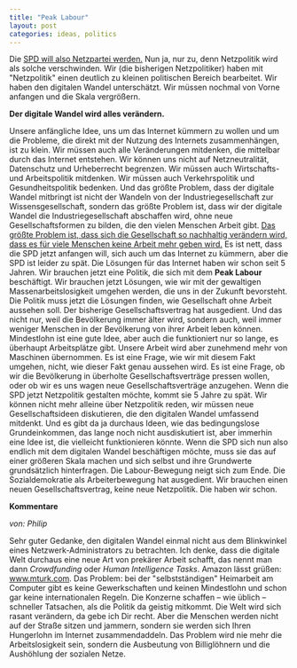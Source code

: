 ```yaml
---
title: "Peak Labour"
layout: post
categories: ideas, politics
---
```

Die <a href="http://www.spiegel.de/politik/deutschland/spd-will-zur-obersten-digital-partei-werden-a-950604.html">SPD will also Netzpartei werden.</a> Nun ja, nur zu, denn Netzpolitik wird als solche verschwinden. Wir (die bisherigen Netzpolitiker) haben mit "Netzpolitik" einen deutlich zu kleinen politischen Bereich bearbeitet. Wir haben den digitalen Wandel unterschätzt. Wir müssen nochmal von Vorne anfangen und die Skala vergrößern.

__Der digitale Wandel wird alles verändern.__

Unsere anfängliche Idee, uns um das Internet kümmern zu wollen und um die Probleme, die direkt mit der Nutzung des Internets zusammenhängen, ist zu klein. Wir müssen auch alle Veränderungen mitdenken, die mittelbar durch das Internet entstehen. Wir können uns nicht auf Netzneutralität, Datenschutz und Urheberrecht begrenzen. Wir müssen auch Wirtschafts- und Arbeitspolitik mitdenken. Wir müssen auch Verkehrspolitik und Gesundheitspolitik bedenken. Und das größte Problem, dass der digitale Wandel mitbringt ist nicht der Wandeln von der Industriegesellschaft zur Wissensgesellschaft, sondern das größte Problem ist, dass wir der digitale Wandel die Industriegesellschaft abschaffen wird, ohne neue Gesellschaftsformen zu bilden, die den vielen Menschen Arbeit gibt. <a href="https://netzpolitik.org/2013/rezension-arbeitsfrei-eine-entdeckungsreise-zu-den-maschinen-die-uns-ersetzen-werden/">Das größte Problem ist, dass sich die Gesellschaft so nachhaltig verändern wird, dass es für viele Menschen keine Arbeit mehr geben wird.</a>
Es ist nett, dass die SPD jetzt anfangen will, sich auch um das Internet zu kümmern, aber die SPD ist leider zu spät. Die Lösungen für das Internet haben wir schon seit 5 Jahren. Wir brauchen jetzt eine Politik, die sich mit dem <b>Peak Labour</b> beschäftigt. Wir brauchen jetzt Lösungen, wie wir mit der gewaltigen Massenarbeitslosigkeit umgehen werden, die uns in der Zukunft bevorsteht. Die Politik muss jetzt die Lösungen finden, wie Gesellschaft ohne Arbeit aussehen soll.
Der bisherige Gesellschaftsvertrag hat ausgedient. Und das nicht nur, weil die Bevölkerung immer älter wird, sondern auch, weil immer weniger Menschen in der Bevölkerung von ihrer Arbeit leben können. Mindestlohn ist eine gute Idee, aber auch die funktioniert nur so lange, es überhaupt Arbeitsplätze gibt. Unsere Arbeit wird aber zunehmend mehr von Maschinen übernommen.
Es ist eine Frage, wie wir mit diesem Fakt umgehen, nicht, wie dieser Fakt genau aussehen wird.
Es ist eine Frage, ob wir die Bevölkerung in überholte Gesellschaftsverträge pressen wollen, oder ob wir es uns wagen neue Gesellschaftsverträge anzugehen.
Wenn die SPD jetzt Netzpolitik gestalten möchte, kommt sie 5 Jahre zu spät. Wir können nicht mehr alleine über Netzpolitik reden, wir müssen neue Gesellschaftsideen diskutieren, die den digitalen Wandel umfassend mitdenkt.
Und es gibt da ja durchaus Ideen, wie das bedingungslose Grundeinkommen, das lange noch nicht ausdiskutiert ist, aber immerhin eine Idee ist, die vielleicht funktionieren könnte.
Wenn die SPD sich nun also endlich mit dem digitalen Wandel beschäftigen möchte, muss sie das auf einer größeren Skala machen und sich selbst und ihre Grundwerte grundsätzlich hinterfragen. Die Labour-Bewegung neigt sich zum Ende. Die Sozialdemokratie als Arbeiterbewegung hat ausgedient. Wir brauchen einen neuen Gesellschaftsvertrag, keine neue Netzpolitik. Die haben wir schon.
		

__Kommentare__
			
_von: Philip_
			
Sehr guter Gedanke, den digitalen Wandel einmal nicht aus dem Blinkwinkel eines Netzwerk-Administrators zu betrachten. Ich denke, dass die digitale Welt durchaus eine neue Art von prekärer Arbeit schafft, das nennt man dann <em>Crowdfunding</em> oder <em>Human Intelligence Tasks</em>. Amazon lässt grüßen: www.mturk.com. Das Problem: bei der "selbstständigen" Heimarbeit am Computer gibt es keine Gewerkschaften und keinen Mindestlohn und schon gar keine internationalen Regeln. Die Konzerne schaffen – wie üblich – schneller Tatsachen, als die Politik da geistig mitkommt. Die Welt wird sich rasant verändern, da gebe ich Dir recht. Aber die Menschen werden nicht auf der Straße sitzen und jammern, sondern sie werden sich Ihren Hungerlohn im Internet zusammendaddeln. Das Problem wird nie mehr die Arbeitslosigkeit sein, sondern die Ausbeutung von Billiglöhnern und die Aushöhlung der sozialen Netze.

